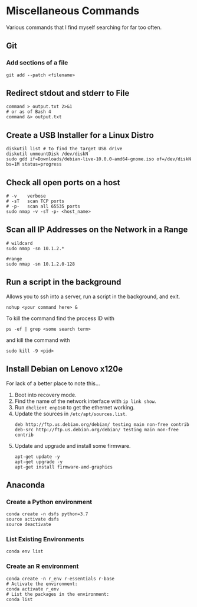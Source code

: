 # Miscellaneous Commands
Various commands that I find myself searching for far too often.

## Git

### Add sections of a file
```
git add --patch <filename>
```

## Redirect stdout and stderr to File
```
command > output.txt 2>&1
# or as of Bash 4
command &> output.txt
```

## Create a USB Installer for a Linux Distro
```
diskutil list # to find the target USB drive
diskutil unmountDisk /dev/diskN
sudo gdd if=Downloads/debian-live-10.0.0-amd64-gnome.iso of=/dev/diskN bs=1M status=progress
```

## Check all open ports on a host
```
# -v    verbose
# -sT   scan TCP ports
# -p-   scan all 65535 ports
sudo nmap -v -sT -p- <host_name>
```

## Scan all IP Addresses on the Network in a Range
```
# wildcard
sudo nmap -sn 10.1.2.*
 
#range
sudo nmap -sn 10.1.2.0-128
```

## Run a script in the background

Allows you to ssh into a server, run a script in the background, and exit.
```
nohup <your command here> &
```

To kill the command find the process ID with
```
ps -ef | grep <some search term>
```

and kill the command with
```
sudo kill -9 <pid>
```

## Install Debian on Lenovo x120e
For lack of a better place to note this...

1. Boot into recovery mode.
2. Find the name of the network interface with `ip link show`.
3. Run `dhclient enp1s0` to get the ethernet working.
4. Update the sources in `/etc/apt/sources.list`.
    ```
    deb http://ftp.us.debian.org/debian/ testing main non-free contrib
    deb-src http://ftp.us.debian.org/debian/ testing main non-free contrib
    ```
5. Update and upgrade and install some firmware.
    ```
    apt-get update -y
    apt-get upgrade -y
    apt-get install firmware-amd-graphics
    ```

## Anaconda

### Create a Python environment
```
conda create -n dsfs python=3.7
source activate dsfs
source deactivate
```

### List Existing Environments
```
conda env list
```

### Create an R environment
```
conda create -n r_env r-essentials r-base
# Activate the environment:
conda activate r_env
# List the packages in the environment:
conda list
```
